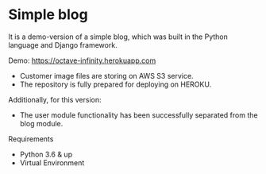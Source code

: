 # Simple blog

It is a demo-version of a simple blog, which was built in the Python language and Django framework.

Demo: https://octave-infinity.herokuapp.com

- Customer image files are storing on AWS S3 service.
- The repository is fully prepared for deploying on HEROKU.

Additionally, for this version: 
- The user module functionality has been successfully separated from the blog module. 



Requirements
- Python 3.6 & up
- Virtual Environment

